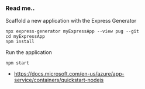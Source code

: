 ### Read me..

Scaffold a new application with the Express Generator

    npx express-generator myExpressApp --view pug --git
    cd myExpressApp
    npm install

Run the application

    npm start

- https://docs.microsoft.com/en-us/azure/app-service/containers/quickstart-nodejs